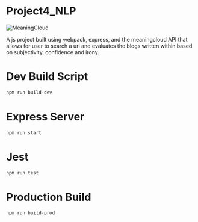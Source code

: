 # Project4_NLP

![MeaningCloud](https://www.meaningcloud.com/wp-content/uploads/2015/09/LogoMeaningCloud650x264.png)

A js project built using webpack, express, and the meaningcloud API that allows for user to search a url and evaluates the blogs written within based on subjectivity, confidence and irony.

# Dev Build Script

```python
npm run build-dev
```

# Express Server

```python
npm run start
```

# Jest

```python
npm run test
```

# Production Build

```python
npm run build-prod
```
